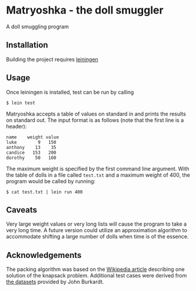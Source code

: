 # Matryoshka - the doll smuggler

A doll smuggling program

## Installation

Building the project requires [leiningen](https://github.com/technomancy/leiningen)

## Usage

Once leiningen is installed, test can be run by calling

    $ lein test

Matryoshka accepts a table of values on standard in and prints the results on standard out. The input format is as follows (note that the first line is a header):

```
name    weight value
luke        9   150
anthony    13    35
candice   153   200
dorothy    50   160
```

The maximum weight is specified by the first command line argument. With the table of dolls in a file called `test.txt` and a maximum weight of 400, the program would be called by running:

    $ cat test.txt | lein run 400

## Caveats

Very large weight values or very long lists will cause the program to take a very long time. A future version could utilize an approximation algorithm to accommodate shifting a large number of dolls when time is of the essence.

## Acknowledgements

The packing algorithm was based on the [Wikipedia article](https://en.wikipedia.org/wiki/Knapsack_problem#0/1_knapsack_problem) describing one solution of the knapsack problem. Additional test cases were derived from [the datasets](https://people.sc.fsu.edu/~jburkardt/datasets/knapsack_01/knapsack_01.html) provided by John Burkardt.